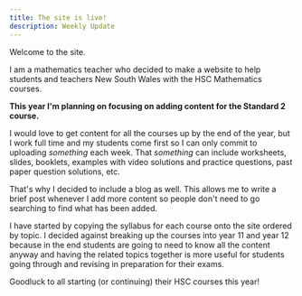 ```yaml
---
title: The site is live!
description: Weekly Update
---
```

Welcome to the site.

<!--truncate-->

I am a mathematics teacher who decided to make a website to help students and teachers New South Wales with the HSC Mathematics courses.

**This year I'm planning on focusing on adding content for the Standard 2 course.**

I would love to get content for all the courses up by the end of the year, but I work full time and my students come first so I can only commit to uploading *something* each week. That *something* can include worksheets, slides, booklets, examples with video solutions and practice questions, past paper question solutions, etc. 

That's why I decided to include a blog as well. This allows me to write a brief post whenever I add more content so people don't need to go searching to find what has been added.

I have started by copying the syllabus for each course onto the site ordered by topic. I decided against breaking up the courses into year 11 and year 12 because in the end students are going to need to know all the content anyway and having the related topics together is more useful for students going through and revising in preparation for their exams.

Goodluck to all starting (or continuing) their HSC courses this year!